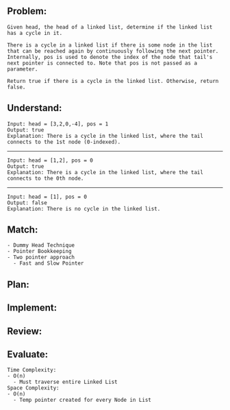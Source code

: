 ## **Problem**:
    Given head, the head of a linked list, determine if the linked list has a cycle in it.

    There is a cycle in a linked list if there is some node in the list that can be reached again by continuously following the next pointer. Internally, pos is used to denote the index of the node that tail's next pointer is connected to. Note that pos is not passed as a parameter.

    Return true if there is a cycle in the linked list. Otherwise, return false.
    

## Understand:
    Input: head = [3,2,0,-4], pos = 1
    Output: true
    Explanation: There is a cycle in the linked list, where the tail connects to the 1st node (0-indexed).
---
    Input: head = [1,2], pos = 0
    Output: true
    Explanation: There is a cycle in the linked list, where the tail connects to the 0th node.
---
    Input: head = [1], pos = 0
    Output: false
    Explanation: There is no cycle in the linked list.


## Match:
    - Dummy Head Technique
    - Pointer Bookkeeping
    - Two pointer approach
      - Fast and Slow Pointer

## Plan:


## Implement:
    

## Review:


## Evaluate:
    Time Complexity:
    - O(n)
      - Must traverse entire Linked List
    Space Complexity:
    - O(n)
      - Temp pointer created for every Node in List